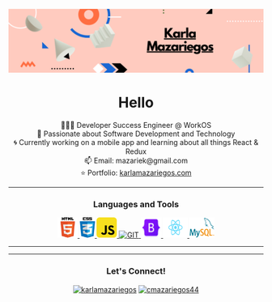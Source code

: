 <p align="center">
  <img src="./img/githubbanner.png" alt="Welcome, friend!" />
</p>

<h1 align="center">Hello</h1>

<p align="center">
  👩🏻‍💻 Developer Success Engineer @ WorkOS<br>
  💬 Passionate about Software Development and Technology<br>
  🌀 Currently working on a mobile app and learning about all things React & Redux<br>
  📫 Email: mazariek@gmail.com<br>
  ⭐ Portfolio: <a href="https://karlamazariegos.com/" target="_blank">karlamazariegos.com</a>
</p>

---

<h3 align="center">Languages and Tools</h3>
<p align="center"> 
  <a href="https://developer.mozilla.org/en-US/docs/Web/HTML" target="_blank"> <img src="img/html-logo.png" alt="HTML5" width="40" height="40"/> </a> 
  <a href="https://developer.mozilla.org/en-US/docs/Web/CSS" target="_blank"> <img src="img/css-logo.png" alt="CSS3" width="30" height="40"/> </a> 
  <a href="https://developer.mozilla.org/en-US/docs/Web/JavaScript" target="_blank"> <img src="img/javascript-logo.png" alt="JAVASCRIPT" width="40" height="40"/> </a> 
  <a href="https://git-scm.com/" target="_blank"> <img src="https://www.vectorlogo.zone/logos/git-scm/git-scm-icon.svg" alt="GIT" width="40" height="40"/> </a> 
  <a href="https://getbootstrap.com" target="_blank"> <img src="img/bootstrap-logo.png" alt="BOOTSTRAP" width="40" height="40"/> </a> 
  <a href="https://reactjs.org/" target="_blank"> <img src="img/react-logo.png" alt="JAVA" width="48" height="40"/> </a>
  <a href="https://www.mysql.com/" target="_blank"> <img src="img/mysql-logo.png" alt="MYSQL" width="50" height="40"/> </a>
</p>

---

<!-- <p align="center">
  <a href="https://github.com/kmazariegos/github-readme-stats" title="Go to Source">
    <img width=330px align="center" src="https://github-readme-stats.vercel.app/api/top-langs/?username=kmazariegos&layout=compact&theme=nightowl">
  </a>
  <a href="https://github.com/kmazariegos/github-readme-stats" title="Go to Source">
    <img width=330px align="center" src="https://github-readme-stats.vercel.app/api?username=kmazariegos&show_icons=true&theme=nightowl">
  </a>
</p> -->

---

<h3 align="center">Let's Connect! </h3>
<p align="center">
  <a href="https://www.linkedin.com/in/karla-mazariegos/" title="karlamazariegos" target="blank"><img align="center" src="https://cdn.jsdelivr.net/npm/simple-icons@3.0.1/icons/linkedin.svg" alt="karlamazariegos" height="30" width="40" /></a>
  <a href="https://twitter.com/kmazariegos" title="@kmazariegos" target="blank"><img align="center" src="https://cdn.jsdelivr.net/npm/simple-icons@3.0.1/icons/twitter.svg" alt="cmazariegos44" height="30" width="40" /></a>
</p>

